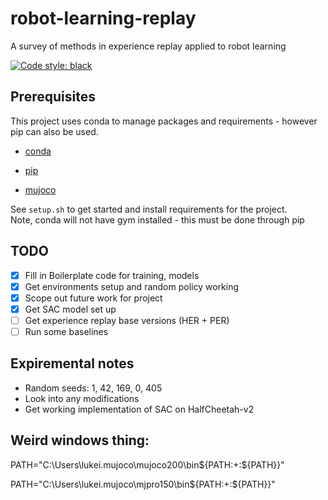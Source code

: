 # robot-learning-replay
A survey of methods in experience replay applied to robot learning

[![Code style: black](https://img.shields.io/badge/code%20style-black-000000.svg)](https://github.com/psf/black)


## Prerequisites

This project uses conda to manage packages and requirements - however pip can also be used.

+ [conda](https://docs.anaconda.com/anaconda/install/)

+ [pip](https://pip.pypa.io/en/stable/installing/)

+ [mujoco](http://www.mujoco.org/)

See `setup.sh` to get started and install requirements for the project.  
Note, conda will not have gym installed - this must be done through pip

## TODO

 - [x] Fill in Boilerplate code for training, models
 - [x] Get environments setup and random policy working
 - [x] Scope out future work for project
 - [x] Get SAC model set up
 - [ ] Get experience replay base versions (HER + PER)
 - [ ] Run some baselines
 
## Expiremental notes

 - Random seeds: 1, 42, 169, 0, 405
 - Look into any modifications
 - Get working implementation of SAC on HalfCheetah-v2


## Weird windows thing: 

PATH="C:\Users\lukei\.mujoco\mujoco200\bin${PATH:+:${PATH}}"

PATH="C:\Users\lukei\.mujoco\mjpro150\bin${PATH:+:${PATH}}"

